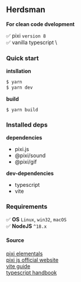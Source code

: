 ## Herdsman

**For clean code dvelopment**

:white_check_mark: pixi `version 8` \
:white_check_mark: vanilla typescript \

### Quick start

**intsllation**

```bash
$ yarn
$ yarn dev
```

**build**

```
$ yarn build
```

### Installed deps

**dependencies**

- pixi.js
- @pixi/sound
- @pixi/gif

**dev-dependencies**

- typescript
- vite

### Requirements

:white_check_mark: **OS** `Linux`, `win32`, `macOS` \
:white_check_mark: **NodeJS** `^18.x`

#### Source

[pixi elementals](https://www.pixijselementals.com/#before-we-even-start) \
[pixi js official website](https://pixijs.com/) \
[vite guide](https://vitejs.dev/guide/) \
[typescript handbook](https://www.typescriptlang.org/docs/handbook/intro.html)
